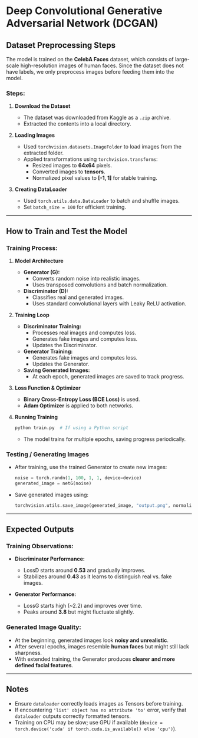 # Deep Convolutional Generative Adversarial Network (DCGAN)

## Dataset Preprocessing Steps
The model is trained on the **CelebA Faces** dataset, which consists of large-scale high-resolution images of human faces. Since the dataset does not have labels, we only preprocess images before feeding them into the model.

### Steps:
1. **Download the Dataset**
   - The dataset was downloaded from Kaggle as a `.zip` archive.
   - Extracted the contents into a local directory.

2. **Loading Images**
   - Used `torchvision.datasets.ImageFolder` to load images from the extracted folder.
   - Applied transformations using `torchvision.transforms`:
     - Resized images to **64x64** pixels.
     - Converted images to **tensors**.
     - Normalized pixel values to **[-1, 1]** for stable training.

3. **Creating DataLoader**
   - Used `torch.utils.data.DataLoader` to batch and shuffle images.
   - Set `batch_size = 100` for efficient training.

---

## How to Train and Test the Model
### Training Process:
1. **Model Architecture**
   - **Generator (G):**
     - Converts random noise into realistic images.
     - Uses transposed convolutions and batch normalization.
   - **Discriminator (D):**
     - Classifies real and generated images.
     - Uses standard convolutional layers with Leaky ReLU activation.

2. **Training Loop**
   - **Discriminator Training:**
     - Processes real images and computes loss.
     - Generates fake images and computes loss.
     - Updates the Discriminator.
   - **Generator Training:**
     - Generates fake images and computes loss.
     - Updates the Generator.
   - **Saving Generated Images:**
     - At each epoch, generated images are saved to track progress.

3. **Loss Function & Optimizer**
   - **Binary Cross-Entropy Loss (BCE Loss)** is used.
   - **Adam Optimizer** is applied to both networks.

4. **Running Training**
   ```bash
   python train.py  # If using a Python script
   ```
   - The model trains for multiple epochs, saving progress periodically.

### Testing / Generating Images
- After training, use the trained Generator to create new images:
  ```python
  noise = torch.randn(1, 100, 1, 1, device=device)
  generated_image = netG(noise)
  ```
- Save generated images using:
  ```python
  torchvision.utils.save_image(generated_image, "output.png", normalize=True)
  ```

---

## Expected Outputs
### Training Observations:
- **Discriminator Performance:**
  - LossD starts around **0.53** and gradually improves.
  - Stabilizes around **0.43** as it learns to distinguish real vs. fake images.
  
- **Generator Performance:**
  - LossG starts high (~2.2) and improves over time.
  - Peaks around **3.8** but might fluctuate slightly.

### Generated Image Quality:
- At the beginning, generated images look **noisy and unrealistic**.
- After several epochs, images resemble **human faces** but might still lack sharpness.
- With extended training, the Generator produces **clearer and more defined facial features**.

---

## Notes
- Ensure `dataloader` correctly loads images as Tensors before training.
- If encountering `'list' object has no attribute 'to'` error, verify that `dataloader` outputs correctly formatted tensors.
- Training on CPU may be slow; use GPU if available (`device = torch.device('cuda' if torch.cuda.is_available() else 'cpu')`).

